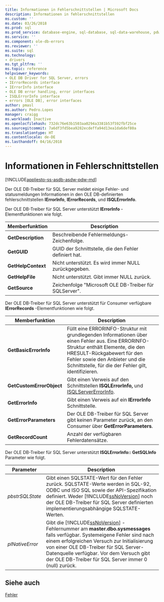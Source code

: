 ```yaml
---
title: Informationen in Fehlerschnittstellen | Microsoft Docs
description: Informationen in fehlerschnittstellen
ms.custom: ''
ms.date: 03/26/2018
ms.prod: sql
ms.prod_service: database-engine, sql-database, sql-data-warehouse, pdw
ms.service: ''
ms.component: ole-db-errors
ms.reviewer: ''
ms.suite: sql
ms.technology:
- drivers
ms.tgt_pltfrm: ''
ms.topic: reference
helpviewer_keywords:
- OLE DB Driver for SQL Server, errors
- IErrorRecords interface
- IErrorInfo interface
- OLE DB error handling, error interfaces
- ISQLErrorInfo interface
- errors [OLE DB], error interfaces
author: pmasl
ms.author: Pedro.Lopes
manager: craigg
ms.workload: Inactive
ms.openlocfilehash: 732dc76e63b1503aa0294a3381b53f592fbf25ce
ms.sourcegitcommit: 7a6df3fd5bea9282ecdeffa94d13ea1da6def80a
ms.translationtype: HT
ms.contentlocale: de-DE
ms.lasthandoff: 04/16/2018
---
```

# <a name="information-in-error-interfaces"></a>Informationen in Fehlerschnittstellen
[!INCLUDE[appliesto-ss-asdb-asdw-pdw-md](../../../includes/appliesto-ss-asdb-asdw-pdw-md.md)]

  Der OLE DB-Treiber für SQL Server meldet einige Fehler- und statusmeldungen Informationen in den OLE DB-definierten fehlerschnittstellen **IErrorInfo**, **IErrorRecords**, und **ISQLErrorInfo**.  
  
 Der OLE DB-Treiber für SQL Server unterstützt **IErrorInfo** -Elementfunktionen wie folgt.  
  
|Memberfunktion|Description|  
|---------------------|-----------------|  
|**GetDescription**|Beschreibende Fehlermeldungs-Zeichenfolge.|  
|**GetGUID**|GUID der Schnittstelle, die den Fehler definiert hat.|  
|**GetHelpContext**|Nicht unterstützt. Es wird immer NULL zurückgegeben.|  
|**GetHelpFile**|Nicht unterstützt. Gibt immer NULL zurück.|  
|**GetSource**|Zeichenfolge "Microsoft OLE DB-Treiber für SQLServer".|  
  
 Der OLE DB-Treiber für SQL Server unterstützt für Consumer verfügbare **IErrorRecords** -Elementfunktionen wie folgt.  
  
|Memberfunktion|Description|  
|---------------------|-----------------|  
|**GetBasicErrorInfo**|Füllt eine ERRORINFO-Struktur mit grundlegenden Informationen über einen Fehler aus. Eine ERRORINFO-Struktur enthält Elemente, die den HRESULT-Rückgabewert für den Fehler sowie den Anbieter und die Schnittstelle, für die der Fehler gilt, identifizieren.|  
|**GetCustomErrorObject**|Gibt einen Verweis auf den Schnittstellen **ISQLErrorInfo,** und [ISQLServerErrorInfo](http://msdn.microsoft.com/library/a8323b5c-686a-4235-a8d2-bda43617b3a1).|  
|**GetErrorInfo**|Gibt einen Verweis auf ein **IErrorInfo** Schnittstelle.|  
|**GetErrorParameters**|Der OLE DB-Treiber für SQL Server gibt keinen Parameter zurück, an den Consumer über **GetErrorParameters**.|  
|**GetRecordCount**|Anzahl der verfügbaren Fehlerdatensätze.|  
  
 Der OLE DB-Treiber für SQL Server unterstützt **ISQLErrorInfo:: GetSQLInfo** Parameter wie folgt.  
  
|Parameter|Description|  
|---------------|-----------------|  
|*pbstrSQLState*|Gibt einen SQLSTATE-Wert für den Fehler zurück. SQLSTATE-Werte werden in SQL-92, ODBC und ISO SQL sowie der API-Spezifikation definiert. Weder [!INCLUDE[ssNoVersion](../../../includes/ssnoversion-md.md)] noch der OLE DB-Treiber für SQL Server definierten implementierungsabhängige SQLSTATE-Werten.|  
|*plNativeError*|Gibt die [!INCLUDE[ssNoVersion](../../../includes/ssnoversion-md.md)] -Fehlernummer am **master.dbo.sysmessages** falls verfügbar. Systemeigene Fehler sind nach einem erfolgreichen Versuch zur Initialisierung von einer OLE DB-Treiber für SQL Server-Datenquelle verfügbar. Vor dem Versuch gibt der OLE DB-Treiber für SQL Server immer 0 (null) zurück.|  
  
## <a name="see-also"></a>Siehe auch  
 [Fehler](../../oledb/ole-db-errors/errors.md)  
  
  
